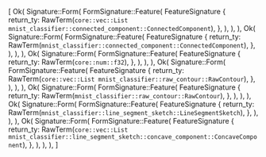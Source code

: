 [
    Ok(
        Signature::Form(
            FormSignature::Feature(
                FeatureSignature {
                    return_ty: RawTerm(`core::vec::List mnist_classifier::connected_component::ConnectedComponent`),
                },
            ),
        ),
    ),
    Ok(
        Signature::Form(
            FormSignature::Feature(
                FeatureSignature {
                    return_ty: RawTerm(`mnist_classifier::connected_component::ConnectedComponent`),
                },
            ),
        ),
    ),
    Ok(
        Signature::Form(
            FormSignature::Feature(
                FeatureSignature {
                    return_ty: RawTerm(`core::num::f32`),
                },
            ),
        ),
    ),
    Ok(
        Signature::Form(
            FormSignature::Feature(
                FeatureSignature {
                    return_ty: RawTerm(`core::vec::List mnist_classifier::raw_contour::RawContour`),
                },
            ),
        ),
    ),
    Ok(
        Signature::Form(
            FormSignature::Feature(
                FeatureSignature {
                    return_ty: RawTerm(`mnist_classifier::raw_contour::RawContour`),
                },
            ),
        ),
    ),
    Ok(
        Signature::Form(
            FormSignature::Feature(
                FeatureSignature {
                    return_ty: RawTerm(`mnist_classifier::line_segment_sketch::LineSegmentSketch`),
                },
            ),
        ),
    ),
    Ok(
        Signature::Form(
            FormSignature::Feature(
                FeatureSignature {
                    return_ty: RawTerm(`core::vec::List mnist_classifier::line_segment_sketch::concave_component::ConcaveComponent`),
                },
            ),
        ),
    ),
]